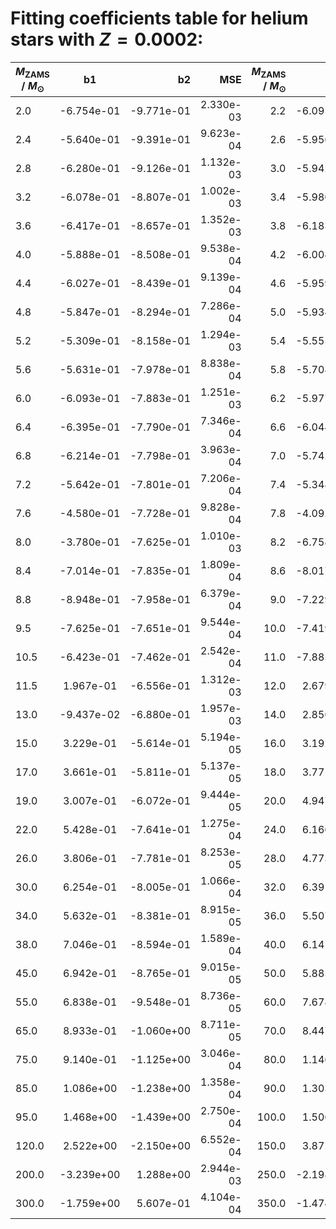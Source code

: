 # Fitting coefficients table for helium stars with $Z=0.0002$: 

| $M_{\text{ZAMS}}$ / $M_{\odot}$  |  b1  | b2   | MSE  |   $M_{\text{ZAMS}}$ / $M_{\odot}$   |  b1 |  b2 |  MSE | 
| ------------------|:-------------:| ----:|----:|------:|------:|-------:|-------:|
| 2.0 |  -6.754e-01 |  -9.771e-01 |  2.330e-03 |  2.2 |  -6.095e-01 |  -9.570e-01 |  8.864e-04 | 
| 2.4 |  -5.640e-01 |  -9.391e-01 |  9.623e-04 |  2.6 |  -5.956e-01 |  -9.340e-01 |  2.096e-03 | 
| 2.8 |  -6.280e-01 |  -9.126e-01 |  1.132e-03 |  3.0 |  -5.942e-01 |  -8.929e-01 |  1.246e-03 | 
| 3.2 |  -6.078e-01 |  -8.807e-01 |  1.002e-03 |  3.4 |  -5.980e-01 |  -8.656e-01 |  8.087e-04 | 
| 3.6 |  -6.417e-01 |  -8.657e-01 |  1.352e-03 |  3.8 |  -6.183e-01 |  -8.570e-01 |  9.919e-04 | 
| 4.0 |  -5.888e-01 |  -8.508e-01 |  9.538e-04 |  4.2 |  -6.004e-01 |  -8.465e-01 |  8.413e-04 | 
| 4.4 |  -6.027e-01 |  -8.439e-01 |  9.139e-04 |  4.6 |  -5.959e-01 |  -8.343e-01 |  1.042e-03 | 
| 4.8 |  -5.847e-01 |  -8.294e-01 |  7.286e-04 |  5.0 |  -5.934e-01 |  -8.172e-01 |  6.654e-04 | 
| 5.2 |  -5.309e-01 |  -8.158e-01 |  1.294e-03 |  5.4 |  -5.555e-01 |  -8.067e-01 |  1.254e-03 | 
| 5.6 |  -5.631e-01 |  -7.978e-01 |  8.838e-04 |  5.8 |  -5.708e-01 |  -7.908e-01 |  1.493e-03 | 
| 6.0 |  -6.093e-01 |  -7.883e-01 |  1.251e-03 |  6.2 |  -5.977e-01 |  -7.751e-01 |  3.193e-04 | 
| 6.4 |  -6.395e-01 |  -7.790e-01 |  7.346e-04 |  6.6 |  -6.044e-01 |  -7.737e-01 |  3.471e-04 | 
| 6.8 |  -6.214e-01 |  -7.798e-01 |  3.963e-04 |  7.0 |  -5.742e-01 |  -7.841e-01 |  8.010e-04 | 
| 7.2 |  -5.642e-01 |  -7.801e-01 |  7.206e-04 |  7.4 |  -5.348e-01 |  -7.808e-01 |  7.617e-04 | 
| 7.6 |  -4.580e-01 |  -7.728e-01 |  9.828e-04 |  7.8 |  -4.092e-01 |  -7.642e-01 |  9.884e-04 | 
| 8.0 |  -3.780e-01 |  -7.625e-01 |  1.010e-03 |  8.2 |  -6.758e-01 |  -7.848e-01 |  2.190e-04 | 
| 8.4 |  -7.014e-01 |  -7.835e-01 |  1.809e-04 |  8.6 |  -8.017e-01 |  -7.869e-01 |  5.631e-04 | 
| 8.8 |  -8.948e-01 |  -7.958e-01 |  6.379e-04 |  9.0 |  -7.229e-01 |  -7.665e-01 |  9.409e-04 | 
| 9.5 |  -7.625e-01 |  -7.651e-01 |  9.544e-04 |  10.0 |  -7.419e-01 |  -7.726e-01 |  1.229e-03 | 
| 10.5 |  -6.423e-01 |  -7.462e-01 |  2.542e-04 |  11.0 |  -7.885e-01 |  -7.568e-01 |  5.496e-04 | 
| 11.5 |  1.967e-01 |  -6.556e-01 |  1.312e-03 |  12.0 |  2.679e-01 |  -6.495e-01 |  2.055e-03 | 
| 13.0 |  -9.437e-02 |  -6.880e-01 |  1.957e-03 |  14.0 |  2.856e-01 |  -5.609e-01 |  3.632e-04 | 
| 15.0 |  3.229e-01 |  -5.614e-01 |  5.194e-05 |  16.0 |  3.192e-01 |  -5.737e-01 |  9.343e-05 | 
| 17.0 |  3.661e-01 |  -5.811e-01 |  5.137e-05 |  18.0 |  3.771e-01 |  -5.938e-01 |  8.762e-05 | 
| 19.0 |  3.007e-01 |  -6.072e-01 |  9.444e-05 |  20.0 |  4.947e-01 |  -5.995e-01 |  3.205e-05 | 
| 22.0 |  5.428e-01 |  -7.641e-01 |  1.275e-04 |  24.0 |  6.166e-01 |  -7.685e-01 |  1.949e-04 | 
| 26.0 |  3.806e-01 |  -7.781e-01 |  8.253e-05 |  28.0 |  4.773e-01 |  -7.911e-01 |  9.793e-05 | 
| 30.0 |  6.254e-01 |  -8.005e-01 |  1.066e-04 |  32.0 |  6.391e-01 |  -8.159e-01 |  5.198e-05 | 
| 34.0 |  5.632e-01 |  -8.381e-01 |  8.915e-05 |  36.0 |  5.507e-01 |  -8.455e-01 |  7.814e-05 | 
| 38.0 |  7.046e-01 |  -8.594e-01 |  1.589e-04 |  40.0 |  6.141e-01 |  -8.525e-01 |  1.841e-04 | 
| 45.0 |  6.942e-01 |  -8.765e-01 |  9.015e-05 |  50.0 |  5.885e-01 |  -9.073e-01 |  1.310e-04 | 
| 55.0 |  6.838e-01 |  -9.548e-01 |  8.736e-05 |  60.0 |  7.678e-01 |  -1.003e+00 |  9.171e-05 | 
| 65.0 |  8.933e-01 |  -1.060e+00 |  8.711e-05 |  70.0 |  8.447e-01 |  -1.078e+00 |  2.033e-04 | 
| 75.0 |  9.140e-01 |  -1.125e+00 |  3.046e-04 |  80.0 |  1.146e+00 |  -1.225e+00 |  1.650e-04 | 
| 85.0 |  1.086e+00 |  -1.238e+00 |  1.358e-04 |  90.0 |  1.303e+00 |  -1.346e+00 |  2.419e-04 | 
| 95.0 |  1.468e+00 |  -1.439e+00 |  2.750e-04 |  100.0 |  1.506e+00 |  -1.499e+00 |  2.653e-04 | 
| 120.0 |  2.522e+00 |  -2.150e+00 |  6.552e-04 |  150.0 |  3.872e+00 |  -3.269e+00 |  4.642e-03 | 
| 200.0 |  -3.239e+00 |  1.288e+00 |  2.944e-03 |  250.0 |  -2.198e+00 |  8.041e-01 |  6.072e-04 | 
| 300.0 |  -1.759e+00 |  5.607e-01 |  4.104e-04 |  350.0 |  -1.474e+00 |  3.749e-01 |  4.091e-04 | 
